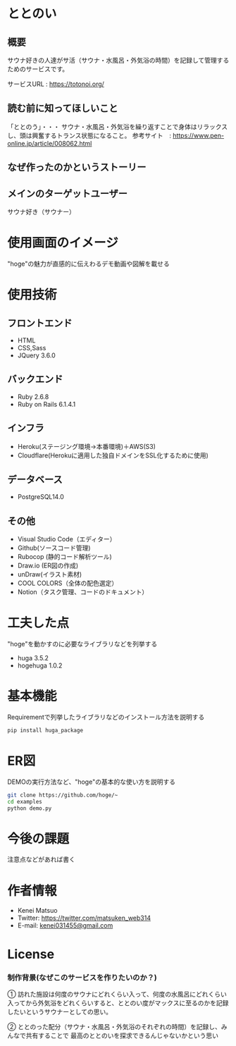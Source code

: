 # ととのい

## 概要 
サウナ好きの人達がサ活（サウナ・水風呂・外気浴の時間）を記録して管理するためのサービスです。


サービスURL : https://totonoi.org/

## 読む前に知ってほしいこと
「ととのう」・・・ サウナ・水風呂・外気浴を繰り返すことで身体はリラックスし、頭は興奮するトランス状態になること。
参考サイト　: https://www.pen-online.jp/article/008062.html

## なぜ作ったのかというストーリー

## メインのターゲットユーザー
サウナ好き（サウナー）

# 使用画面のイメージ

"hoge"の魅力が直感的に伝えわるデモ動画や図解を載せる

# 使用技術

## フロントエンド
- HTML
- CSS,Sass
- JQuery 3.6.0

## バックエンド
- Ruby 2.6.8
- Ruby on Rails 6.1.4.1

## インフラ
- Heroku(ステージング環境→本番環境)＋AWS(S3)
- Cloudflare(Herokuに適用した独自ドメインをSSL化するために使用)

## データベース
- PostgreSQL14.0

## その他
- Visual Studio Code（エディター）
- Github(ソースコード管理)
- Rubocop (静的コード解析ツール)
- Draw.io (ER図の作成)
- unDraw(イラスト素材)
- COOL COLORS（全体の配色選定）
- Notion（タスク管理、コードのドキュメント）

# 工夫した点

"hoge"を動かすのに必要なライブラリなどを列挙する

* huga 3.5.2
* hogehuga 1.0.2

# 基本機能

Requirementで列挙したライブラリなどのインストール方法を説明する

```bash
pip install huga_package
```

# ER図

DEMOの実行方法など、"hoge"の基本的な使い方を説明する

```bash
git clone https://github.com/hoge/~
cd examples
python demo.py
```

# 今後の課題

注意点などがあれば書く

# 作者情報

- Kenei Matsuo
- Twitter: https://twitter.com/matsuken_web314
- E-mail: kenei031455@gmail.com

# License


### 制作背景(なぜこのサービスを作りたいのか？)

① 訪れた施設は何度のサウナにどれくらい入って、何度の水風呂にどれくらい入ってから外気浴をどれくらいすると、ととのい度がマックスに至るのかを記録したいというサウナーとしての思い。

② ととのった配分（サウナ・水風呂・外気浴のそれぞれの時間）を記録し、みんなで共有することで
最高のととのいを探求できるんじゃないかという思い


